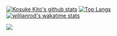 [![Kosuke Kito's github stats](https://github-readme-stats.vercel.app/api?username=kitoko552&show_icons=true&show_icons=true&count_private=true&include_all_commits=true&theme=buefy)](https://github.com/anuraghazra/github-readme-stats)
[![Top Langs](https://github-readme-stats.vercel.app/api/top-langs?username=kitoko552&show_icons=true&layout=compact&langs_count=10&theme=buefy)](https://github.com/anuraghazra/github-readme-stats)  
[![willianrod's wakatime stats](https://github-readme-stats.vercel.app/api/wakatime?username=kitoko552&layout=compact&theme=buefy)](https://github.com/anuraghazra/github-readme-stats)  

<img src="https://komarev.com/ghpvc/?username=kitoko552&color=blue&style=flat"/>
